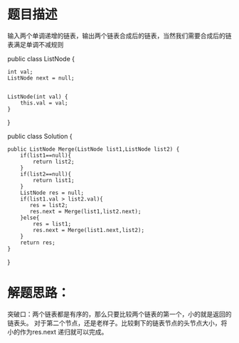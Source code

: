 题目描述
=======================
输入两个单调递增的链表，输出两个链表合成后的链表，当然我们需要合成后的链表满足单调不减规则


public class ListNode {

    int val;
    ListNode next = null;


    ListNode(int val) {
        this.val = val;
    }
}

public class Solution {

    public ListNode Merge(ListNode list1,ListNode list2) {
        if(list1==null){
            return list2;
        }
        if(list2==null){
            return list1;
        }
        ListNode res = null;
        if(list1.val > list2.val){
           res = list2;
           res.next = Merge(list1,list2.next);
        }else{
            res = list1;
            res.next = Merge(list1.next,list2);
        }
        return res;
    }
}

解题思路：
===========================
突破口：两个链表都是有序的，那么只要比较两个链表的第一个，小的就是返回的链表头。
对于第二个节点，还是老样子。比较剩下的链表节点的头节点大小，将小的作为res.next
递归就可以完成。
